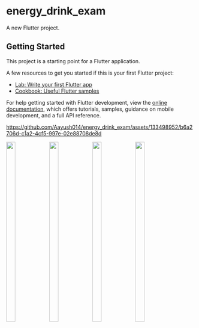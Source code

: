 # energy_drink_exam

A new Flutter project.

## Getting Started

This project is a starting point for a Flutter application.

A few resources to get you started if this is your first Flutter project:

- [Lab: Write your first Flutter app](https://docs.flutter.dev/get-started/codelab)
- [Cookbook: Useful Flutter samples](https://docs.flutter.dev/cookbook)

For help getting started with Flutter development, view the
[online documentation](https://docs.flutter.dev/), which offers tutorials,
samples, guidance on mobile development, and a full API reference.

https://github.com/Aayush014/energy_drink_exam/assets/133498952/b6a2706d-c1a2-4cf5-997e-02e88708de8d
<p>
  <img src = "https://github.com/Aayush014/energy_drink_exam/assets/133498952/2179c50c-742c-49e8-a202-8ff3ddf8122a" width=22% height=35%>
  <img src = "https://github.com/Aayush014/energy_drink_exam/assets/133498952/de19bb82-be57-42e7-8177-872ca5afdee1" width=22% height=35%>
  <img src = "https://github.com/Aayush014/energy_drink_exam/assets/133498952/7095673e-5ee4-4067-883c-2dde5628a0d5" width=22% height=35%>
  <img src = "https://github.com/Aayush014/energy_drink_exam/assets/133498952/3ec69a09-0526-4a04-baf8-f12c92a0046b" width=22% height=35%>
</p>
